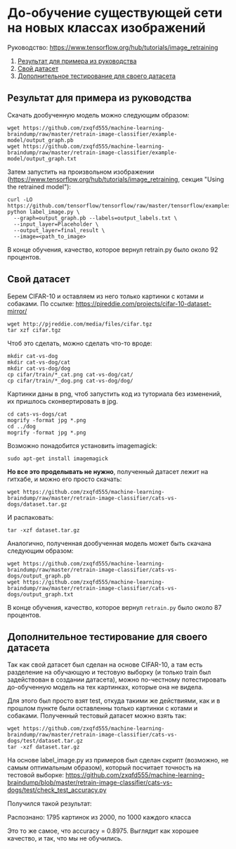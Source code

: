 # До-обучение существующей сети на новых классах изображений

Руководство: https://www.tensorflow.org/hub/tutorials/image_retraining

1. [Результат для примера из руководства](#a1)
2. [Свой датасет](#a2)
3. [Дополнительное тестирование для своего датасета](#a3)

## Результат для примера из руководства <a name="a1"></a>

Скачать дообученную модель можно следующим образом:

    wget https://github.com/zxqfd555/machine-learning-braindump/raw/master/retrain-image-classifier/example-model/output_graph.pb
    wget https://github.com/zxqfd555/machine-learning-braindump/raw/master/retrain-image-classifier/example-model/output_graph.txt

Затем запустить на произвольном изображении (https://www.tensorflow.org/hub/tutorials/image_retraining, секция "Using the retrained model"):

    curl -LO https://github.com/tensorflow/tensorflow/raw/master/tensorflow/examples/label_image/label_image.py
    python label_image.py \
      --graph=output_graph.pb --labels=output_labels.txt \
      --input_layer=Placeholder \
      --output_layer=final_result \
      --image=<path_to_image>

В конце обучения, качество, которое вернул retrain.py было около 92 процентов.

## Свой датасет <a name="a2"></a>

Берем CIFAR-10 и оставляем из него только картинки с котами и собаками. По ссылке: https://pjreddie.com/projects/cifar-10-dataset-mirror/

    wget http://pjreddie.com/media/files/cifar.tgz
    tar xzf cifar.tgz
  
Чтоб это сделать, можно сделать что-то вроде:

    mkdir cat-vs-dog
    mkdir cat-vs-dog/cat
    mkdir cat-vs-dog/dog
    cp cifar/train/*_cat.png cat-vs-dog/cat/
    cp cifar/train/*_dog.png cat-vs-dog/dog/

Картинки даны в png, чтоб запустить код из туториала без изменений, их пришлось сконвертировать в jpg.

    cd cats-vs-dogs/cat
    mogrify -format jpg *.png
    cd ../dog
    mogrify -format jpg *.png
  
Возможно понадобится установить imagemagick:

    sudo apt-get install imagemagick

**Но все это проделывать не нужно**, полученный датасет лежит на гитхабе, и можно его просто скачать:

    wget https://github.com/zxqfd555/machine-learning-braindump/raw/master/retrain-image-classifier/cats-vs-dogs/dataset.tar.gz
  
И распаковать:

    tar -xzf dataset.tar.gz
  
Аналогично, полученная дообученная модель может быть скачана следующим образом:

    wget https://github.com/zxqfd555/machine-learning-braindump/raw/master/retrain-image-classifier/cats-vs-dogs/output_graph.pb
    wget https://github.com/zxqfd555/machine-learning-braindump/raw/master/retrain-image-classifier/cats-vs-dogs/output_graph.txt
  
В конце обучения, качество, которое вернул `retrain.py` было около 87 процентов.

## Дополнительное тестирование для своего датасета <a name="a3"></a>

Так как свой датасет был сделан на основе CIFAR-10, а там есть разделение на обучающую и тестовую выборку (и только train был задействован в создании датасета), можно по-честному потестировать до-обученную модель на тех картинках, которые она не видела.

Для этого был просто взят test, откуда такими же действиями, как и в прошлом пункте были оставленны только картинки с котами и собаками. Полученный тестовый датасет можно взять так:

    wget https://github.com/zxqfd555/machine-learning-braindump/raw/master/retrain-image-classifier/cats-vs-dogs/test/dataset.tar.gz
    tar -xzf dataset.tar.gz

На основе label_image.py из примеров был сделан скрипт (возможно, не самым оптимальным образом), который посчитает точность на тестовой выборке: https://github.com/zxqfd555/machine-learning-braindump/blob/master/retrain-image-classifier/cats-vs-dogs/test/check_test_accuracy.py

Получился такой результат:

Распознано: 1795 картинок из 2000, по 1000 каждого класса

Это то же самое, что accuracy = 0.8975. Выглядит как хорошее качество, и так, что мы не обучились.
